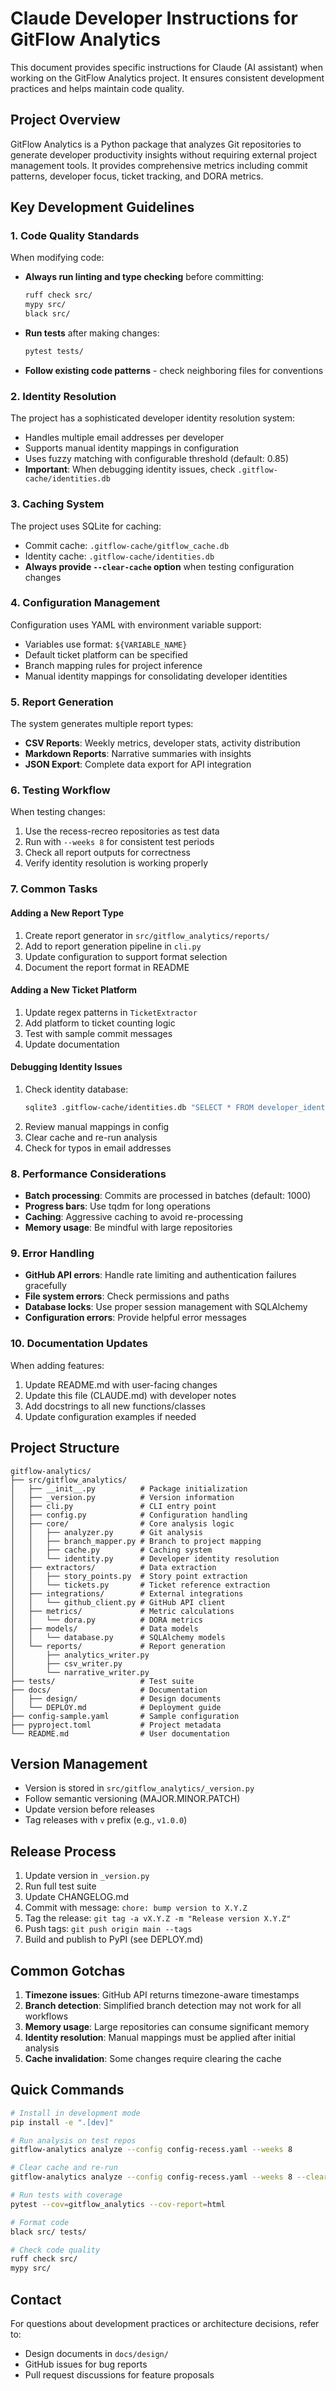 # Claude Developer Instructions for GitFlow Analytics

This document provides specific instructions for Claude (AI assistant) when working on the GitFlow Analytics project. It ensures consistent development practices and helps maintain code quality.

## Project Overview

GitFlow Analytics is a Python package that analyzes Git repositories to generate developer productivity insights without requiring external project management tools. It provides comprehensive metrics including commit patterns, developer focus, ticket tracking, and DORA metrics.

## Key Development Guidelines

### 1. Code Quality Standards

When modifying code:
- **Always run linting and type checking** before committing:
  ```bash
  ruff check src/
  mypy src/
  black src/
  ```
- **Run tests** after making changes:
  ```bash
  pytest tests/
  ```
- **Follow existing code patterns** - check neighboring files for conventions

### 2. Identity Resolution

The project has a sophisticated developer identity resolution system:
- Handles multiple email addresses per developer
- Supports manual identity mappings in configuration
- Uses fuzzy matching with configurable threshold (default: 0.85)
- **Important**: When debugging identity issues, check `.gitflow-cache/identities.db`

### 3. Caching System

The project uses SQLite for caching:
- Commit cache: `.gitflow-cache/gitflow_cache.db`
- Identity cache: `.gitflow-cache/identities.db`
- **Always provide `--clear-cache` option** when testing configuration changes

### 4. Configuration Management

Configuration uses YAML with environment variable support:
- Variables use format: `${VARIABLE_NAME}`
- Default ticket platform can be specified
- Branch mapping rules for project inference
- Manual identity mappings for consolidating developer identities

### 5. Report Generation

The system generates multiple report types:
- **CSV Reports**: Weekly metrics, developer stats, activity distribution
- **Markdown Reports**: Narrative summaries with insights
- **JSON Export**: Complete data export for API integration

### 6. Testing Workflow

When testing changes:
1. Use the recess-recreo repositories as test data
2. Run with `--weeks 8` for consistent test periods
3. Check all report outputs for correctness
4. Verify identity resolution is working properly

### 7. Common Tasks

#### Adding a New Report Type

1. Create report generator in `src/gitflow_analytics/reports/`
2. Add to report generation pipeline in `cli.py`
3. Update configuration to support format selection
4. Document the report format in README

#### Adding a New Ticket Platform

1. Update regex patterns in `TicketExtractor`
2. Add platform to ticket counting logic
3. Test with sample commit messages
4. Update documentation

#### Debugging Identity Issues

1. Check identity database:
   ```bash
   sqlite3 .gitflow-cache/identities.db "SELECT * FROM developer_identities"
   ```
2. Review manual mappings in config
3. Clear cache and re-run analysis
4. Check for typos in email addresses

### 8. Performance Considerations

- **Batch processing**: Commits are processed in batches (default: 1000)
- **Progress bars**: Use tqdm for long operations
- **Caching**: Aggressive caching to avoid re-processing
- **Memory usage**: Be mindful with large repositories

### 9. Error Handling

- **GitHub API errors**: Handle rate limiting and authentication failures gracefully
- **File system errors**: Check permissions and paths
- **Database locks**: Use proper session management with SQLAlchemy
- **Configuration errors**: Provide helpful error messages

### 10. Documentation Updates

When adding features:
1. Update README.md with user-facing changes
2. Update this file (CLAUDE.md) with developer notes
3. Add docstrings to all new functions/classes
4. Update configuration examples if needed

## Project Structure

```
gitflow-analytics/
├── src/gitflow_analytics/
│   ├── __init__.py          # Package initialization
│   ├── _version.py          # Version information
│   ├── cli.py               # CLI entry point
│   ├── config.py            # Configuration handling
│   ├── core/                # Core analysis logic
│   │   ├── analyzer.py      # Git analysis
│   │   ├── branch_mapper.py # Branch to project mapping
│   │   ├── cache.py         # Caching system
│   │   └── identity.py      # Developer identity resolution
│   ├── extractors/          # Data extraction
│   │   ├── story_points.py  # Story point extraction
│   │   └── tickets.py       # Ticket reference extraction
│   ├── integrations/        # External integrations
│   │   └── github_client.py # GitHub API client
│   ├── metrics/             # Metric calculations
│   │   └── dora.py          # DORA metrics
│   ├── models/              # Data models
│   │   └── database.py      # SQLAlchemy models
│   └── reports/             # Report generation
│       ├── analytics_writer.py
│       ├── csv_writer.py
│       └── narrative_writer.py
├── tests/                   # Test suite
├── docs/                    # Documentation
│   ├── design/              # Design documents
│   └── DEPLOY.md            # Deployment guide
├── config-sample.yaml       # Sample configuration
├── pyproject.toml           # Project metadata
└── README.md                # User documentation
```

## Version Management

- Version is stored in `src/gitflow_analytics/_version.py`
- Follow semantic versioning (MAJOR.MINOR.PATCH)
- Update version before releases
- Tag releases with `v` prefix (e.g., `v1.0.0`)

## Release Process

1. Update version in `_version.py`
2. Run full test suite
3. Update CHANGELOG.md
4. Commit with message: `chore: bump version to X.Y.Z`
5. Tag the release: `git tag -a vX.Y.Z -m "Release version X.Y.Z"`
6. Push tags: `git push origin main --tags`
7. Build and publish to PyPI (see DEPLOY.md)

## Common Gotchas

1. **Timezone issues**: GitHub API returns timezone-aware timestamps
2. **Branch detection**: Simplified branch detection may not work for all workflows
3. **Memory usage**: Large repositories can consume significant memory
4. **Identity resolution**: Manual mappings must be applied after initial analysis
5. **Cache invalidation**: Some changes require clearing the cache

## Quick Commands

```bash
# Install in development mode
pip install -e ".[dev]"

# Run analysis on test repos
gitflow-analytics analyze --config config-recess.yaml --weeks 8

# Clear cache and re-run
gitflow-analytics analyze --config config-recess.yaml --weeks 8 --clear-cache

# Run tests with coverage
pytest --cov=gitflow_analytics --cov-report=html

# Format code
black src/ tests/

# Check code quality
ruff check src/
mypy src/
```

## Contact

For questions about development practices or architecture decisions, refer to:
- Design documents in `docs/design/`
- GitHub issues for bug reports
- Pull request discussions for feature proposals
